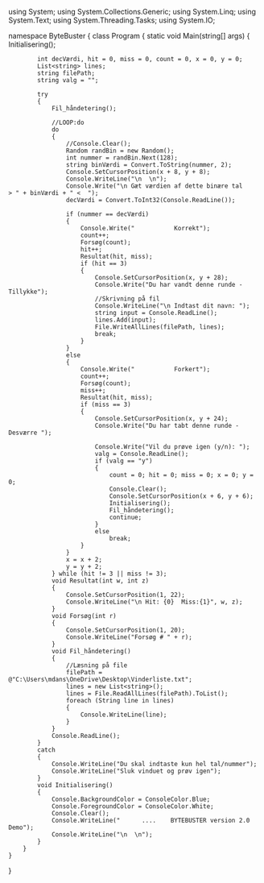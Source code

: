 using System;
using System.Collections.Generic;
using System.Linq;
using System.Text;
using System.Threading.Tasks;
using System.IO;

namespace ByteBuster
{
    class Program
    {
        static void Main(string[] args)
        {
            Initialisering();

            int decVærdi, hit = 0, miss = 0, count = 0, x = 0, y = 0;
            List<string> lines;
            string filePath;
            string valg = "";

            try
            {
                Fil_håndetering();

                //LOOP:do
                do
                {
                    //Console.Clear();
                    Random randBin = new Random();
                    int nummer = randBin.Next(128);
                    string binVærdi = Convert.ToString(nummer, 2);
                    Console.SetCursorPosition(x + 8, y + 8);
                    Console.WriteLine("\n  \n");
                    Console.Write("\n Gæt værdien af dette binære tal      > " + binVærdi + " <  ");
                    decVærdi = Convert.ToInt32(Console.ReadLine());

                    if (nummer == decVærdi)
                    {
                        Console.Write("           Korrekt");
                        count++;
                        Forsøg(count);
                        hit++;
                        Resultat(hit, miss);
                        if (hit == 3)
                        {
                            Console.SetCursorPosition(x, y + 28);
                            Console.Write("Du har vandt denne runde - Tillykke");
                            //Skrivning på fil
                            Console.WriteLine("\n Indtast dit navn: ");
                            string input = Console.ReadLine();
                            lines.Add(input);
                            File.WriteAllLines(filePath, lines);
                            break;
                        }
                    }
                    else
                    {
                        Console.Write("           Forkert");
                        count++;
                        Forsøg(count);
                        miss++;
                        Resultat(hit, miss);
                        if (miss == 3)
                        {
                            Console.SetCursorPosition(x, y + 24);
                            Console.Write("Du har tabt denne runde - Desværre ");

                            Console.Write("Vil du prøve igen (y/n): ");
                            valg = Console.ReadLine();
                            if (valg == "y")
                            {
                                count = 0; hit = 0; miss = 0; x = 0; y = 0;
                                Console.Clear();
                                Console.SetCursorPosition(x + 6, y + 6);
                                Initialisering();
                                Fil_håndetering();
                                continue;
                            }
                            else
                                break;
                        }
                    }
                    x = x + 2;
                    y = y + 2;
                } while (hit != 3 || miss != 3);
                void Resultat(int w, int z)
                {
                    Console.SetCursorPosition(1, 22);
                    Console.WriteLine("\n Hit: {0}  Miss:{1}", w, z);
                }
                void Forsøg(int r)
                {
                    Console.SetCursorPosition(1, 20);
                    Console.WriteLine("Forsøg # " + r);
                }
                void Fil_håndetering()
                {
                    //Læsning på file
                    filePath = @"C:\Users\mdans\OneDrive\Desktop\Vinderliste.txt";
                    lines = new List<string>();
                    lines = File.ReadAllLines(filePath).ToList();
                    foreach (String line in lines)
                    {
                        Console.WriteLine(line);
                    }
                }
                Console.ReadLine();
            }
            catch
            {
                Console.WriteLine("Du skal indtaste kun hel tal/nummer");
                Console.WriteLine("Sluk vinduet og prøv igen");
            }
            void Initialisering()
            {
                Console.BackgroundColor = ConsoleColor.Blue;
                Console.ForegroundColor = ConsoleColor.White;
                Console.Clear();
                Console.WriteLine("      ....    BYTEBUSTER version 2.0 Demo");
                Console.WriteLine("\n  \n");
            }
        }
    }
}
